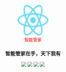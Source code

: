 <p align="center">
  <img alt="react-native" src="react.svg" width="100" height="100">
    <span style="display:table-cell; vertical-align: middle;font-size=20px; color:red;">智能管家</span>
</p>

<h3 align="center">
  智能管家在手，天下我有
</h3>

<p align="center">
  <a href="https://www.npmjs.com/package/react-native-elements"><img src="https://img.shields.io/npm/v/react-native-elements.svg?style=flat-square"></a>
  <a href="https://www.npmjs.com/package/react-native-elements"><img src="https://img.shields.io/npm/dm/react-native-elements.svg?style=flat-square"></a>
  <a href="https://travis-ci.org/react-native-training/react-native-elements"><img src="https://img.shields.io/travis/react-native-training/react-native-elements/master.svg?style=flat-square"></a>
  <a href="https://reactnativetraining.herokuapp.com/"><img src="https://reactnativetraining.herokuapp.com/badge.svg"></a>
</p>

